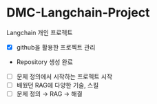 # DMC-Langchain-Project
Langchain 개인 프로젝트

- [x]  github을 활용한 프로젝트 관리
  - Repository 생성 완료  
- [ ]  문제 정의에서 시작하는 프로젝트 시작
- [ ]  배웠던 RAG에 다양한 기술, 스킬
- [ ]  문제 정의 → RAG → 해결
